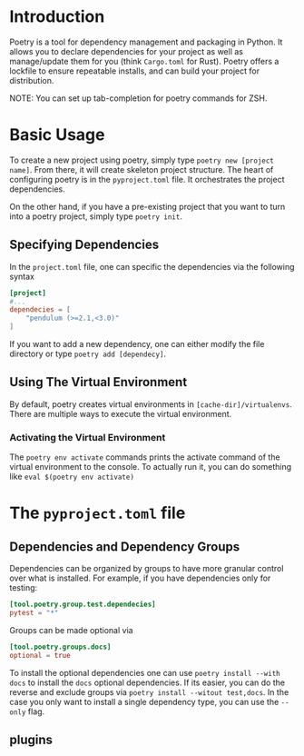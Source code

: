 # Introduction
Poetry is a tool for dependency management and packaging in Python. It allows you to declare dependencies for your project as well as manage/update them for you (think `Cargo.toml` for Rust). Poetry offers a lockfile to ensure repeatable installs, and can build your project for distribution.

NOTE: You can set up tab-completion for poetry commands for ZSH.

# Basic Usage
To create a new project using poetry, simply type `poetry new [project name]`. From there, it will create skeleton project structure. The heart of configuring poetry is in the `pyproject.toml` file. It orchestrates the project dependencies.

On the other hand, if you have a pre-existing project that you want to turn into a poetry project, simply type `poetry init`.

## Specifying Dependencies

In the `project.toml` file, one can specific the dependencies via the following syntax

```toml
[project]
#...
dependecies = [
    "pendulum (>=2.1,<3.0)"
]
```

If you want to add a new dependency, one can either modify the file directory or type `poetry add [dependecy]`.

## Using The Virtual Environment
By default, poetry creates virtual environments in `[cache-dir]/virtualenvs`. There are multiple ways to execute the virtual environment.

### Activating the Virtual Environment
The `poetry env activate` commands prints the activate command of the virtual environment to the console. To actually run it, you can do something like `eval $(poetry env activate)`

# The `pyproject.toml` file

## Dependencies and Dependency Groups
Dependencies can be organized by groups to have more granular control over what is installed. For example, if you have dependencies only for testing:

```toml
[tool.poetry.group.test.dependecies]
pytest = "*"
```

Groups can be made optional via

```toml
[tool.poetry.groups.docs]
optional = true
```

To install the optional dependencies one can use `poetry install --with docs` to install the `docs` optional dependencies. If its easier, you can do the reverse and exclude groups via `poetry install --witout test,docs`. In the case you only want to install a single dependency type, you can use the `--only` flag.

## plugins
